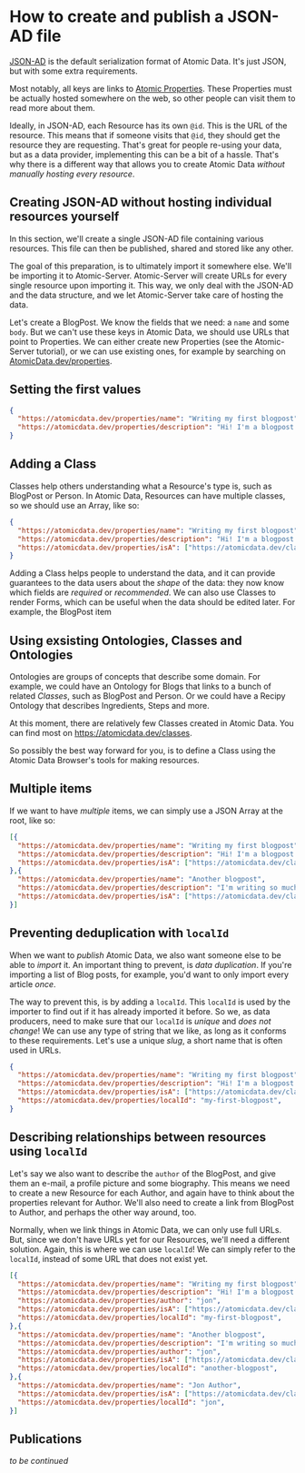 # How to create and publish a JSON-AD file

[JSON-AD](core/json-ad.md) is the default serialization format of Atomic Data.
It's just JSON, but with some extra requirements.

Most notably, all keys are links to [Atomic Properties](https://atomicdata.dev/classes/Property).
These Properties must be actually hosted somewhere on the web, so other people can visit them to read more about them.

Ideally, in JSON-AD, each Resource has its own `@id`.
This is the URL of the resource.
This means that if someone visits that `@id`, they should get the resource they are requesting.
That's great for people re-using your data, but as a data provider, implementing this can be a bit of a hassle.
That's why there is a different way that allows you to create Atomic Data _without manually hosting every resource_.

## Creating JSON-AD without hosting individual resources yourself

In this section, we'll create a single JSON-AD file containing various resources.
This file can then be published, shared and stored like any other.

The goal of this preparation, is to ultimately import it somewhere else.
We'll be importing it to Atomic-Server.
Atomic-Server will create URLs for every single resource upon importing it.
This way, we only deal with the JSON-AD and the data structure, and we let Atomic-Server take care of hosting the data.

Let's create a BlogPost.
We know the fields that we need: a `name` and some `body`.
But we can't use these keys in Atomic Data, we should use URLs that point to Properties.
We can either create new Properties (see the Atomic-Server tutorial), or we can use existing ones, for example by searching on [AtomicData.dev/properties](https://atomicdata.dev/properties).

## Setting the first values

```json
{
  "https://atomicdata.dev/properties/name": "Writing my first blogpost",
  "https://atomicdata.dev/properties/description": "Hi! I'm a blogpost. I'm also machine readable!",
}
```

## Adding a Class

Classes help others understanding what a Resource's type is, such as BlogPost or Person.
In Atomic Data, Resources can have multiple classes, so we should use an Array, like so:

```json
{
  "https://atomicdata.dev/properties/name": "Writing my first blogpost",
  "https://atomicdata.dev/properties/description": "Hi! I'm a blogpost. I'm also machine readable!",
  "https://atomicdata.dev/properties/isA": ["https://atomicdata.dev/classes/Blogpost"],
}
```

Adding a Class helps people to understand the data, and it can provide guarantees to the data users about the _shape_ of the data: they now know which fields are _required_ or _recommended_.
We can also use Classes to render Forms, which can be useful when the data should be edited later.
For example, the BlogPost item

## Using exsisting Ontologies, Classes and Ontologies

Ontologies are groups of concepts that describe some domain.
For example, we could have an Ontology for Blogs that links to a bunch of related _Classes_, such as BlogPost and Person.
Or we could have a Recipy Ontology that describes Ingredients, Steps and more.

At this moment, there are relatively few Classes created in Atomic Data.
You can find most on https://atomicdata.dev/classes.

So possibly the best way forward for you, is to define a Class using the Atomic Data Browser's tools for making resources.

## Multiple items

If we want to have _multiple_ items, we can simply use a JSON Array at the root, like so:

```json
[{
  "https://atomicdata.dev/properties/name": "Writing my first blogpost",
  "https://atomicdata.dev/properties/description": "Hi! I'm a blogpost. I'm also machine readable!",
  "https://atomicdata.dev/properties/isA": ["https://atomicdata.dev/classes/Blogpost"],
},{
  "https://atomicdata.dev/properties/name": "Another blogpost",
  "https://atomicdata.dev/properties/description": "I'm writing so much my hands hurt.",
  "https://atomicdata.dev/properties/isA": ["https://atomicdata.dev/classes/Blogpost"],
}]
```

## Preventing deduplication with `localId`

When we want to _publish_ Atomic Data, we also want someone else to be able to _import_ it.
An important thing to prevent, is _data duplication_.
If you're importing a list of Blog posts, for example, you'd want to only import every article _once_.

The way to prevent this, is by adding a `localId`.
This `localId` is used by the importer to find out if it has already imported it before.
So we, as data producers, need to make sure that our `localId` is _unique_ and _does not change_!
We can use any type of string that we like, as long as it conforms to these requirements.
Let's use a unique _slug_, a short name that is often used in URLs.

```json
{
  "https://atomicdata.dev/properties/name": "Writing my first blogpost",
  "https://atomicdata.dev/properties/description": "Hi! I'm a blogpost. I'm also machine readable!",
  "https://atomicdata.dev/properties/isA": ["https://atomicdata.dev/classes/Blogpost"],
  "https://atomicdata.dev/properties/localId": "my-first-blogpost",
}
```

## Describing relationships between resources using `localId`

Let's say we also want to describe the `author` of the BlogPost, and give them an e-mail, a profile picture and some biography.
This means we need to create a new Resource for each Author, and again have to think about the properties relevant for Author.
We'll also need to create a link from BlogPost to Author, and perhaps the other way around, too.

Normally, when we link things in Atomic Data, we can only use full URLs.
But, since we don't have URLs yet for our Resources, we'll need a different solution.
Again, this is where we can use `localId`!
We can simply refer to the `localId`, instead of some URL that does not exist yet.

```json
[{
  "https://atomicdata.dev/properties/name": "Writing my first blogpost",
  "https://atomicdata.dev/properties/description": "Hi! I'm a blogpost. I'm also machine readable!",
  "https://atomicdata.dev/properties/author": "jon",
  "https://atomicdata.dev/properties/isA": ["https://atomicdata.dev/classes/Blogpost"],
  "https://atomicdata.dev/properties/localId": "my-first-blogpost",
},{
  "https://atomicdata.dev/properties/name": "Another blogpost",
  "https://atomicdata.dev/properties/description": "I'm writing so much my hands hurt.",
  "https://atomicdata.dev/properties/author": "jon",
  "https://atomicdata.dev/properties/isA": ["https://atomicdata.dev/classes/Blogpost"],
  "https://atomicdata.dev/properties/localId": "another-blogpost",
},{
  "https://atomicdata.dev/properties/name": "Jon Author",
  "https://atomicdata.dev/properties/isA": ["https://atomicdata.dev/classes/Person"],
  "https://atomicdata.dev/properties/localId": "jon",
}]
```

## Publications

_to be continued_
